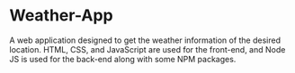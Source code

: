 # Weather-App
A web application designed to get the weather information of the desired location. HTML, CSS, and JavaScript are used for the front-end, and Node JS is used for the back-end along with some NPM packages.
